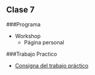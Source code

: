 Clase 7
-------------

###Programa

- Workshop
	- Página personal

###Trabajo Practico
- [Consigna del trabajo práctico](https://github.com/CoderHouse/fundamentos/tree/master/07-Workshop/TP)